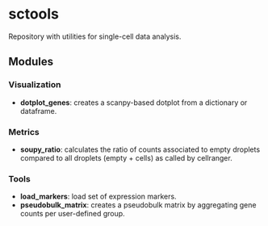 # sctools

Repository with utilities for single-cell data analysis.


## Modules

### Visualization
- **dotplot_genes**: creates a scanpy-based dotplot from a dictionary or dataframe.

### Metrics
- **soupy_ratio**: calculates the ratio of counts associated to empty droplets compared to all droplets (empty + cells) as called by cellranger.

### Tools
- **load_markers**: load set of expression markers.
- **pseudobulk_matrix**: creates a pseudobulk matrix by aggregating gene counts per user-defined group. 
